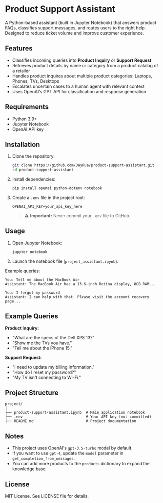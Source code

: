 # Product Support Assistant

A Python-based assistant (built in Jupyter Notebook) that answers product FAQs, classifies support messages, and routes users to the right help. Designed to reduce ticket volume and improve customer experience.

## Features

- Classifies incoming queries into **Product Inquiry** or **Support Request**
- Retrieves product details by name or category from a product catalog of a retailer
- Handles product inquires about multiple product categories: Laptops, Phones, TVs, Desktops
- Escalates uncertain cases to a human agent with relevant context
- Uses OpenAI's GPT API for classification and response generation

## Requirements

- Python 3.9+
- Jupyter Notebook
- OpenAI API key

## Installation

1. Clone the repository:
   ```bash
   git clone https://github.com/JayRua/product-support-assistant.git
   cd product-support-assistant
   ```

2. Install dependencies:
   ```bash
   pip install openai python-dotenv notebook
   ```

3. Create a `.env` file in the project root:
   ```env
   OPENAI_API_KEY=your_api_key_here
   ```
   > ⚠️ **Important:** Never commit your `.env` file to GitHub.

## Usage

1. Open Jupyter Notebook:
   ```bash
   jupyter notebook
   ```
2. Launch the notebook file (`project_assistant.ipynb`).

Example queries:
```
You: Tell me about the MacBook Air
Assistant: The MacBook Air has a 13.6-inch Retina display, 8GB RAM...
```

```
You: I forgot my password
Assistant: I can help with that. Please visit the account recovery page...
```

## Example Queries

**Product Inquiry:**
- "What are the specs of the Dell XPS 13?"
- "Show me the TVs you have."
- "Tell me about the iPhone 15."

**Support Request:**
- "I need to update my billing information."
- "How do I reset my password?"
- "My TV isn't connecting to Wi-Fi."

## Project Structure

```
project/
│
├── product-support-assistant.ipynb  # Main application notebook
├── .env                             # Your API key (not committed)
├── README.md                        # Project documentation
```

## Notes

- This project uses OpenAI's `gpt-3.5-turbo` model by default.
- If you want to use `gpt-4`, update the `model` parameter in `get_completion_from_messages`.
- You can add more products to the `products` dictionary to expand the knowledge base.

## License

MIT License. See LICENSE file for details.

